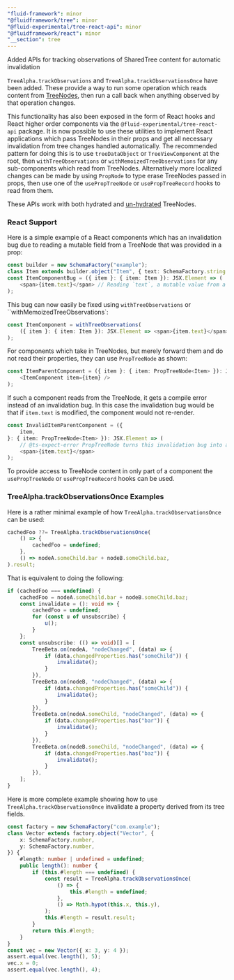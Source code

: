 ```yaml
---
"fluid-framework": minor
"@fluidframework/tree": minor
"@fluid-experimental/tree-react-api": minor
"@fluidframework/react": minor
"__section": tree
---
```

Added APIs for tracking observations of SharedTree content for automatic invalidation

`TreeAlpha.trackObservations` and `TreeAlpha.trackObservationsOnce` have been added.
These provide a way to run some operation which reads content from [TreeNodes](https://fluidframework.com/docs/api/tree/treenode-class), then run a call back when anything observed by that operation changes.

This functionality has also been exposed in the form of React hooks and React higher order components via the `@fluid-experimental/tree-react-api` package.
It is now possible to use these utilities to implement React applications which pass TreeNodes in their props and get all necessary invalidation from tree changes handled automatically.
The recommended pattern for doing this is to use `treeDataObject` or `TreeViewComponent` at the root, then `withTreeObservations` or `withMemoizedTreeObservations` for any sub-components which read from TreeNodes.
Alternatively more localized changes can be made by using `PropNode` to type erase TreeNodes passed in props, then use one of the `usePropTreeNode` or `usePropTreeRecord` hooks to read from them.

These APIs work with both hydrated and [un-hydrated](https://fluidframework.com/docs/api/tree/unhydrated-typealias) TreeNodes.

### React Support

Here is a simple example of a React components which has an invalidation bug due to reading a mutable field from a TreeNode that was provided in a prop:

```typescript
const builder = new SchemaFactory("example");
class Item extends builder.object("Item", { text: SchemaFactory.string }) {}
const ItemComponentBug = ({ item }: { item: Item }): JSX.Element => (
	<span>{item.text}</span> // Reading `text`, a mutable value from a React prop, causes an invalidation bug.
);
```

This bug can now easily be fixed using `withTreeObservations` or ``withMemoizedTreeObservations`:

```typescript
const ItemComponent = withTreeObservations(
	({ item }: { item: Item }): JSX.Element => <span>{item.text}</span>,
);
```

For components which take in TreeNodes, but merely forward them and do not read their properties, they can use `PropTreeNode` as shown:

```typescript
const ItemParentComponent = ({ item }: { item: PropTreeNode<Item> }): JSX.Element => (
	<ItemComponent item={item} />
);
```

If such a component reads from the TreeNode, it gets a compile error instead of an invalidation bug.
In this case the invalidation bug would be that if `item.text` is modified, the component would not re-render.

```typescript
const InvalidItemParentComponent = ({
	item,
}: { item: PropTreeNode<Item> }): JSX.Element => (
	// @ts-expect-error PropTreeNode turns this invalidation bug into a compile error
	<span>{item.text}</span>
);
```

To provide access to TreeNode content in only part of a component the `usePropTreeNode` or `usePropTreeRecord` hooks can be used.


### TreeAlpha.trackObservationsOnce Examples

Here is a rather minimal example of how `TreeAlpha.trackObservationsOnce` can be used:

```typescript
cachedFoo ??= TreeAlpha.trackObservationsOnce(
	() => {
		cachedFoo = undefined;
	},
	() => nodeA.someChild.bar + nodeB.someChild.baz,
).result;
```

That is equivalent to doing the following:

```typescript
if (cachedFoo === undefined) {
	cachedFoo = nodeA.someChild.bar + nodeB.someChild.baz;
	const invalidate = (): void => {
		cachedFoo = undefined;
		for (const u of unsubscribe) {
			u();
		}
	};
	const unsubscribe: (() => void)[] = [
		TreeBeta.on(nodeA, "nodeChanged", (data) => {
			if (data.changedProperties.has("someChild")) {
				invalidate();
			}
		}),
		TreeBeta.on(nodeB, "nodeChanged", (data) => {
			if (data.changedProperties.has("someChild")) {
				invalidate();
			}
		}),
		TreeBeta.on(nodeA.someChild, "nodeChanged", (data) => {
			if (data.changedProperties.has("bar")) {
				invalidate();
			}
		}),
		TreeBeta.on(nodeB.someChild, "nodeChanged", (data) => {
			if (data.changedProperties.has("baz")) {
				invalidate();
			}
		}),
	];
}
```

Here is more complete example showing how to use `TreeAlpha.trackObservationsOnce` invalidate a property derived from its tree fields.

```typescript
const factory = new SchemaFactory("com.example");
class Vector extends factory.object("Vector", {
	x: SchemaFactory.number,
	y: SchemaFactory.number,
}) {
	#length: number | undefined = undefined;
	public length(): number {
		if (this.#length === undefined) {
			const result = TreeAlpha.trackObservationsOnce(
				() => {
					this.#length = undefined;
				},
				() => Math.hypot(this.x, this.y),
			);
			this.#length = result.result;
		}
		return this.#length;
	}
}
const vec = new Vector({ x: 3, y: 4 });
assert.equal(vec.length(), 5);
vec.x = 0;
assert.equal(vec.length(), 4);
```
